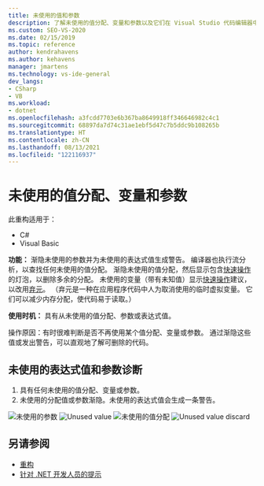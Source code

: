 ```yaml
---
title: 未使用的值和参数
description: 了解未使用的值分配、变量和参数以及它们在 Visual Studio 代码编辑器中的显示方式。
ms.custom: SEO-VS-2020
ms.date: 02/15/2019
ms.topic: reference
author: kendrahavens
ms.author: kehavens
manager: jmartens
ms.technology: vs-ide-general
dev_langs:
- CSharp
- VB
ms.workload:
- dotnet
ms.openlocfilehash: a3fcdd7703e6b367ba8649918ff346646982c4c1
ms.sourcegitcommit: 68897da7d74c31ae1ebf5d47c7b5ddc9b108265b
ms.translationtype: HT
ms.contentlocale: zh-CN
ms.lasthandoff: 08/13/2021
ms.locfileid: "122116937"
---
```

# <a name="unused-value-assignments-variables-and-parameters"></a>未使用的值分配、变量和参数

此重构适用于：

- C#
- Visual Basic

**功能：** 渐隐未使用的参数并为未使用的表达式值生成警告。 编译器也执行流分析，以查找任何未使用的值分配。 渐隐未使用的值分配，然后显示包含[快速操作](../quick-actions.md)的灯泡，以删除多余的分配。 未使用的变量（带有未知值）显示[快速操作](../quick-actions.md)建议，以改用[弃元](/dotnet/csharp/discards)。 （弃元是一种在应用程序代码中人为取消使用的临时虚拟变量。 它们可以减少内存分配，使代码易于读取。）

**使用时机：** 具有从未使用的值分配、参数或表达式值。

操作原因：有时很难判断是否不再使用某个值分配、变量或参数。 通过渐隐这些值或发出警告，可以直观地了解可删除的代码。

## <a name="unused-expression-values-and-parameters-diagnostic"></a>未使用的表达式值和参数诊断

1. 具有任何未使用的值分配、变量或参数。
2. 未使用的分配值或参数渐隐。未使用的表达式值会生成一条警告。

  ![未使用的参数](media/unused-parameter.png)
  ![Unused value](media/unused-value.png)
  ![未使用的值分配](media/unused-value-assignment.png)
  ![Unused value discard](media/unused-value-discard.png)

## <a name="see-also"></a>另请参阅

- [重构](../refactoring-in-visual-studio.md)
- [针对 .NET 开发人员的提示](../csharp-developer-productivity.md)
